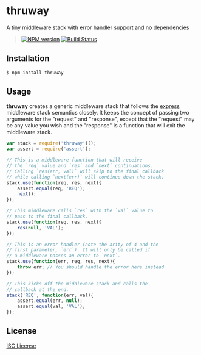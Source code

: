 # thruway

A tiny middleware stack with error handler support and no dependencies

> [![NPM version][npm-badge]][npm]
> [![Build Status][travis-badge]][travis-ci]

## Installation

``` bash
$ npm install thruway
```

## Usage

**thruway** creates a generic middleware stack that follows the [express][1] middleware stack semantics closely. It keeps the concept of passing two arguments for the "request" and "response", except that the "request" may be any value you wish and the "response" is a function that will exit the middleware stack.

``` javascript
var stack = require('thruway')();
var assert = require('assert');

// This is a middleware function that will receive
// the `req` value and `res` and `next` continuations.
// Calling `res(err, val)` will skip to the final callback
// while calling `next(err)` will continue down the stack.
stack.use(function(req, res, next){
	assert.equal(req, 'REQ');
	next();
});

// This middleware calls `res` with the `val` value to
// pass to the final callback.
stack.use(function(req, res, next){
	res(null, 'VAL');
});

// This is an error handler (note the arity of 4 and the
// first parameter, `err`). It will only be called if
// a middleware passes an error to `next`.
stack.use(function(err, req, res, next){
	throw err; // You should handle the error here instead
});

// This kicks off the middleware stack and calls the
// callback at the end.
stack('REQ', function(err, val){
	assert.equal(err, null);
	assert.equal(val, 'VAL');
});
```

## License

[ISC License][LICENSE]

[1]: http://expressjs.com/
[npm]: http://badge.fury.io/js/thruway
[npm-badge]: https://badge.fury.io/js/thruway.svg
[travis-ci]: https://travis-ci.org/jeremyruppel/thruway
[travis-badge]: https://travis-ci.org/jeremyruppel/thruway.svg?branch=master
[LICENSE]: https://github.com/jeremyruppel/thruway/blob/master/LICENSE
